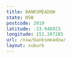 ```yaml
---
title: BANKSMEADOW
state: NSW
postcode: 2019
latitude: -33.946923
longitude: 151.207285
url: /nsw/banksmeadow/
layout: suburb
---
```


